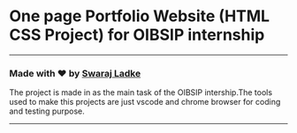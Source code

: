 
# One page Portfolio Website (HTML CSS Project) for OIBSIP internship

---

### Made with ❤️ by [Swaraj Ladke](https://www.instagram.com/itz_swaraj_4399/)

The project is made in as the main task of the OIBSIP intership.The tools used to make this projects are just vscode and chrome browser for coding and testing purpose.



---




  


